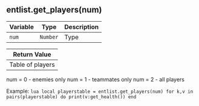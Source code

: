 ## entlist.get_players(num)

| Variable | Type     | Description |
| -------- | -------- | ----------- |
| `num`    | `Number` |    Type     |


|  Return Value    |
| ---------------- |
| Table of players |

num = 0 - enemies only 
num = 1 - teammates only
num = 2 - all players

Example:
    ```lua
    local playerstable = entlist.get_players(num)
    for k,v in pairs(playerstable) do
        print(v:get_health())
    end
    ```